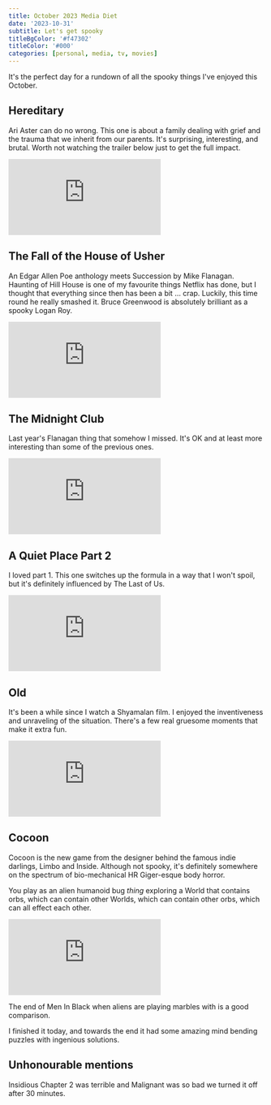 ```yaml
---
title: October 2023 Media Diet
date: '2023-10-31'
subtitle: Let's get spooky
titleBgColor: '#f47302'
titleColor: '#000'
categories: [personal, media, tv, movies]
---
```


It's the perfect day for a rundown of all the spooky things I've enjoyed this October.

## Hereditary

Ari Aster can do no wrong. This one is about a family dealing with grief and the trauma that we inherit from our parents. It's surprising, interesting, and brutal. Worth not watching the trailer below just to get the full impact.

<iframe  src="https://www.youtube.com/embed/V6wWKNij_1M?si=WneXkBrikDON69vN" title="Hereditary" frameborder="0" allow="accelerometer; autoplay; clipboard-write; encrypted-media; gyroscope; picture-in-picture; web-share" allowfullscreen></iframe>

## The Fall of the House of Usher

An Edgar Allen Poe anthology meets Succession by Mike Flanagan. Haunting of Hill House is one of my favourite things Netflix has done, but I thought that everything since then has been a bit ... crap. Luckily, this time round he really smashed it. Bruce Greenwood is absolutely brilliant as a spooky Logan Roy.

<iframe src="https://www.youtube.com/embed/yvuAWVzP6wI?si=v3s4v9PZ3fGWR0Ck" title="The Fall of the House of Usher" frameborder="0" allow="accelerometer; autoplay; clipboard-write; encrypted-media; gyroscope; picture-in-picture; web-share" allowfullscreen></iframe>

## The Midnight Club

Last year's Flanagan thing that somehow I missed. It's OK and at least more interesting than some of the previous ones.

<iframe src="https://www.youtube.com/embed/lBhyUxRzANY?si=VckjsquA-RdMgicu" title="The Midnight Club" frameborder="0" allow="accelerometer; autoplay; clipboard-write; encrypted-media; gyroscope; picture-in-picture; web-share" allowfullscreen></iframe>

## A Quiet Place Part 2

I loved part 1. This one switches up the formula in a way that I won't spoil, but it's definitely influenced by The Last of Us.

<iframe src="https://www.youtube.com/embed/BpdDN9d9Jio?si=jnUxqDG1CtnlkZ_R" title="A Quiet Place Part 2" frameborder="0" allow="accelerometer; autoplay; clipboard-write; encrypted-media; gyroscope; picture-in-picture; web-share" allowfullscreen></iframe>

## Old

It's been a while since I watch a Shyamalan film. I enjoyed the inventiveness and unraveling of the situation. There's a few real gruesome moments that make it extra fun.

<iframe src="https://www.youtube.com/embed/A4U2pMRV9_k?si=RK2VyUGI_ZkZJ121" title="Old" frameborder="0" allow="accelerometer; autoplay; clipboard-write; encrypted-media; gyroscope; picture-in-picture; web-share" allowfullscreen></iframe>

## Cocoon

Cocoon is the new game from the designer behind the famous indie darlings, Limbo and Inside. Although not spooky, it's definitely somewhere on the spectrum of bio-mechanical HR Giger-esque body horror.

You play as an alien humanoid bug _thing_ exploring a World that contains orbs, which can contain other Worlds, which can contain other orbs, which can all effect each other.

<iframe src="https://www.youtube.com/embed/ybLUzOvdgDo?si=BNB7253K3yttafu6" title="Cocoon" frameborder="0" allow="accelerometer; autoplay; clipboard-write; encrypted-media; gyroscope; picture-in-picture; web-share" allowfullscreen></iframe>

The end of Men In Black when aliens are playing marbles with is a good comparison.

I finished it today, and towards the end it had some amazing mind bending puzzles with ingenious solutions.

## Unhonourable mentions

Insidious Chapter 2 was terrible and Malignant was so bad we turned it off after 30 minutes.

